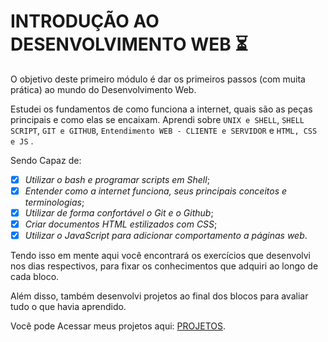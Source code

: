 # INTRODUÇÃO AO DESENVOLVIMENTO WEB :hourglass_flowing_sand:

O objetivo deste primeiro módulo é dar os primeiros passos (com muita prática) ao mundo do Desenvolvimento Web.

Estudei os fundamentos de como funciona a internet, quais são as peças principais e como elas se encaixam.
Aprendi sobre `UNIX e SHELL`, `SHELL SCRIPT`, `GIT e GITHUB`, `Entendimento WEB - CLIENTE e SERVIDOR` e `HTML, CSS e JS` .

Sendo Capaz de:

- [X] _Utilizar o bash e programar scripts em Shell_;
- [X] _Entender como a internet funciona, seus principais conceitos e terminologias_;
- [X] _Utilizar de forma confortável o Git e o Github_;
- [X] _Criar documentos HTML estilizados com CSS_;
- [X] _Utilizar o JavaScript para adicionar comportamento a páginas web_.

Tendo isso em mente aqui você encontrará os exercícios que desenvolvi nos dias respectivos,
para fixar os conhecimentos que adquiri ao longo de cada bloco. 

Além disso, também desenvolvi projetos ao final dos blocos para avaliar tudo o que havia aprendido.

Você pode Acessar meus projetos aqui: [PROJETOS](https://portfolio-andre-horman.vercel.app/).
